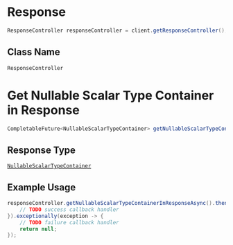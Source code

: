 # Response

```java
ResponseController responseController = client.getResponseController();
```

## Class Name

`ResponseController`


# Get Nullable Scalar Type Container in Response

```java
CompletableFuture<NullableScalarTypeContainer> getNullableScalarTypeContainerInResponseAsync()
```

## Response Type

[`NullableScalarTypeContainer`](/doc/models/nullable-scalar-type-container.md)

## Example Usage

```java
responseController.getNullableScalarTypeContainerInResponseAsync().thenAccept(result -> {
    // TODO success callback handler
}).exceptionally(exception -> {
    // TODO failure callback handler
    return null;
});
```

